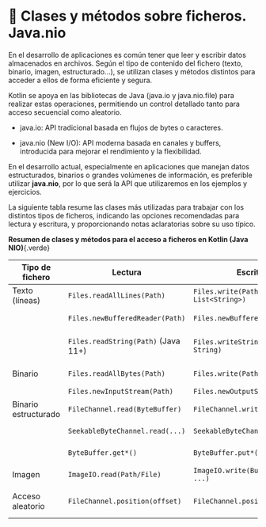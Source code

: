 # 🔹 Clases y métodos sobre ficheros. Java.nio


En el desarrollo de aplicaciones es común tener que leer y escribir datos almacenados en archivos. Según el tipo de contenido del fichero (texto, binario, imagen, estructurado...), se utilizan clases y métodos distintos para acceder a ellos de forma eficiente y segura.

Kotlin se apoya en las bibliotecas de Java (java.io y java.nio.file) para realizar estas operaciones, permitiendo un control detallado tanto para acceso secuencial como aleatorio.

- java.io: API tradicional basada en flujos de bytes o caracteres.

- java.nio (New I/O): API moderna basada en canales y buffers, introducida para mejorar el rendimiento y la flexibilidad.

En el desarrollo actual, especialmente en aplicaciones que manejan datos estructurados, binarios o grandes volúmenes de información, es preferible utilizar **java.nio**, por lo que será la API que utilizaremos en los ejemplos y ejercicios.  

La siguiente tabla resume las clases más utilizadas para trabajar con los distintos tipos de ficheros, indicando las opciones recomendadas para lectura y escritura, y proporcionando notas aclaratorias sobre su uso típico.

**Resumen de clases y métodos para el acceso a ficheros en Kotlin (Java NIO)**{.verde}


| Tipo de fichero           | Lectura                             | Escritura                            | Comentario                                               |
|---------------------------|--------------------------------------|---------------------------------------|----------------------------------------------------------|
| Texto (líneas)         | `Files.readAllLines(Path)`          | `Files.write(Path, List<String>)`     | Carga todo en memoria                                    |
|                           | `Files.newBufferedReader(Path)`     | `Files.newBufferedWriter(Path)`       | Más eficiente para archivos grandes                      |
|                           | `Files.readString(Path)` (Java 11+) | `Files.writeString(Path, String)`     | Lectura/escritura completa como bloque                  |
| Binario | `Files.readAllBytes(Path)`          | `Files.write(Path, ByteArray)`        | Lee y escribe bytes puros                               |
|                           | `Files.newInputStream(Path)`        | `Files.newOutputStream(Path)`         | Flujo de bytes directo                                  |
| Binario estructurado   | `FileChannel.read(ByteBuffer)`      | `FileChannel.write(ByteBuffer)`       | Usa `FileChannel` para secuencial o aleatorio           |
|                           | `SeekableByteChannel.read(...)`     | `SeekableByteChannel.write(...)`      | Canal flexible con `.position()`                        |
|                           | `ByteBuffer.get*()`                 | `ByteBuffer.put*()`                   | Tipos primitivos (`int`, `double`, etc.)                |
| Imagen                 | `ImageIO.read(Path/File)`           | `ImageIO.write(BufferedImage, ...)`   | Usa `javax.imageio.ImageIO`                             |
| Acceso aleatorio       | `FileChannel.position(offset)`      | `FileChannel.position(offset)`        | Permite saltar a cualquier posición del fichero         |




